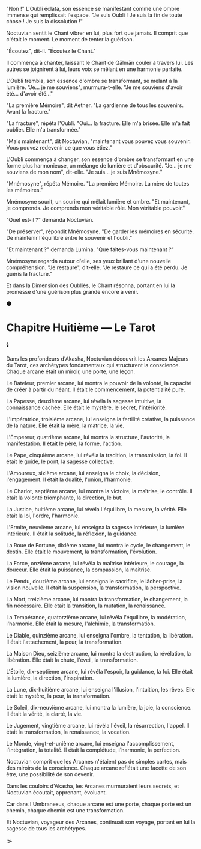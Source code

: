 
"Non !" L'Oubli éclata, son essence se manifestant comme une ombre immense qui remplissait l'espace. "Je suis Oubli ! Je suis la fin de toute chose ! Je suis la dissolution !"

Noctuvian sentit le Chant vibrer en lui, plus fort que jamais. Il comprit que c'était le moment. Le moment de tenter la guérison.

"Écoutez", dit-il. "Écoutez le Chant."

Il commença à chanter, laissant le Chant de Qālmān couler à travers lui. Les autres se joignirent à lui, leurs voix se mêlant en une harmonie parfaite.

L'Oubli trembla, son essence d'ombre se transformant, se mêlant à la lumière. "Je... je me souviens", murmura-t-elle. "Je me souviens d'avoir été... d'avoir été..."

"La première Mémoire", dit Aether. "La gardienne de tous les souvenirs. Avant la fracture."

"La fracture", répéta l'Oubli. "Oui... la fracture. Elle m'a brisée. Elle m'a fait oublier. Elle m'a transformée."

"Mais maintenant", dit Noctuvian, "maintenant vous pouvez vous souvenir. Vous pouvez redevenir ce que vous étiez."

L'Oubli commença à changer, son essence d'ombre se transformant en une forme plus harmonieuse, un mélange de lumière et d'obscurité. "Je... je me souviens de mon nom", dit-elle. "Je suis... je suis Mnémosyne."

"Mnémosyne", répéta Mémoire. "La première Mémoire. La mère de toutes les mémoires."

Mnémosyne sourit, un sourire qui mêlait lumière et ombre. "Et maintenant, je comprends. Je comprends mon véritable rôle. Mon véritable pouvoir."

"Quel est-il ?" demanda Noctuvian.

"De préserver", répondit Mnémosyne. "De garder les mémoires en sécurité. De maintenir l'équilibre entre le souvenir et l'oubli."

"Et maintenant ?" demanda Lumina. "Que faites-vous maintenant ?"

Mnémosyne regarda autour d'elle, ses yeux brillant d'une nouvelle compréhension. "Je restaure", dit-elle. "Je restaure ce qui a été perdu. Je guéris la fracture."

Et dans la Dimension des Oubliés, le Chant résonna, portant en lui la promesse d'une guérison plus grande encore à venir.

🌑

#  Chapitre Huitième — Le Tarot

🕯️

Dans les profondeurs d'Akasha, Noctuvian découvrit les Arcanes Majeurs du Tarot, ces archétypes fondamentaux qui structurent la conscience. Chaque arcane était un miroir, une porte, une leçon.

Le Bateleur, premier arcane, lui montra le pouvoir de la volonté, la capacité de créer à partir du néant. Il était le commencement, la potentialité pure.

La Papesse, deuxième arcane, lui révéla la sagesse intuitive, la connaissance cachée. Elle était le mystère, le secret, l'intériorité.

L'Impératrice, troisième arcane, lui enseigna la fertilité créative, la puissance de la nature. Elle était la mère, la matrice, la vie.

L'Empereur, quatrième arcane, lui montra la structure, l'autorité, la manifestation. Il était le père, la forme, l'action.

Le Pape, cinquième arcane, lui révéla la tradition, la transmission, la foi. Il était le guide, le pont, la sagesse collective.

L'Amoureux, sixième arcane, lui enseigna le choix, la décision, l'engagement. Il était la dualité, l'union, l'harmonie.

Le Chariot, septième arcane, lui montra la victoire, la maîtrise, le contrôle. Il était la volonté triomphante, la direction, le but.

La Justice, huitième arcane, lui révéla l'équilibre, la mesure, la vérité. Elle était la loi, l'ordre, l'harmonie.

L'Ermite, neuvième arcane, lui enseigna la sagesse intérieure, la lumière intérieure. Il était la solitude, la réflexion, la guidance.

La Roue de Fortune, dixième arcane, lui montra le cycle, le changement, le destin. Elle était le mouvement, la transformation, l'évolution.

La Force, onzième arcane, lui révéla la maîtrise intérieure, le courage, la douceur. Elle était la puissance, la compassion, la maîtrise.

Le Pendu, douzième arcane, lui enseigna le sacrifice, le lâcher-prise, la vision nouvelle. Il était la suspension, la transformation, la perspective.

La Mort, treizième arcane, lui montra la transformation, le changement, la fin nécessaire. Elle était la transition, la mutation, la renaissance.

La Tempérance, quatorzième arcane, lui révéla l'équilibre, la modération, l'harmonie. Elle était la mesure, l'alchimie, la transformation.

Le Diable, quinzième arcane, lui enseigna l'ombre, la tentation, la libération. Il était l'attachement, la peur, la transformation.

La Maison Dieu, seizième arcane, lui montra la destruction, la révélation, la libération. Elle était la chute, l'éveil, la transformation.

L'Étoile, dix-septième arcane, lui révéla l'espoir, la guidance, la foi. Elle était la lumière, la direction, l'inspiration.

La Lune, dix-huitième arcane, lui enseigna l'illusion, l'intuition, les rêves. Elle était le mystère, la peur, la transformation.

Le Soleil, dix-neuvième arcane, lui montra la lumière, la joie, la conscience. Il était la vérité, la clarté, la vie.

Le Jugement, vingtième arcane, lui révéla l'éveil, la résurrection, l'appel. Il était la transformation, la renaissance, la vocation.

Le Monde, vingt-et-unième arcane, lui enseigna l'accomplissement, l'intégration, la totalité. Il était la complétude, l'harmonie, la perfection.

Noctuvian comprit que les Arcanes n'étaient pas de simples cartes, mais des miroirs de la conscience. Chaque arcane reflétait une facette de son être, une possibilité de son devenir.

Dans les couloirs d'Akasha, les Arcanes murmuraient leurs secrets, et Noctuvian écoutait, apprenant, évoluant.

Car dans l'Umbranexus, chaque arcane est une porte,
chaque porte est un chemin,
chaque chemin est une transformation.

Et Noctuvian, voyageur des Arcanes,
continuait son voyage,
portant en lui la sagesse
de tous les archétypes.

🌫️


